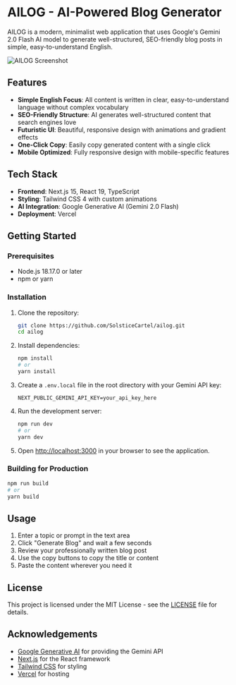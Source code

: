 # AILOG - AI-Powered Blog Generator

AILOG is a modern, minimalist web application that uses Google's Gemini 2.0 Flash AI model to generate well-structured, SEO-friendly blog posts in simple, easy-to-understand English.

![AILOG Screenshot](public/og-image.png)

## Features

- **Simple English Focus**: All content is written in clear, easy-to-understand language without complex vocabulary
- **SEO-Friendly Structure**: AI generates well-structured content that search engines love
- **Futuristic UI**: Beautiful, responsive design with animations and gradient effects
- **One-Click Copy**: Easily copy generated content with a single click
- **Mobile Optimized**: Fully responsive design with mobile-specific features

## Tech Stack

- **Frontend**: Next.js 15, React 19, TypeScript
- **Styling**: Tailwind CSS 4 with custom animations
- **AI Integration**: Google Generative AI (Gemini 2.0 Flash)
- **Deployment**: Vercel

## Getting Started

### Prerequisites

- Node.js 18.17.0 or later
- npm or yarn

### Installation

1. Clone the repository:
   ```bash
   git clone https://github.com/SolsticeCartel/ailog.git
   cd ailog
   ```

2. Install dependencies:
   ```bash
   npm install
   # or
   yarn install
   ```

3. Create a `.env.local` file in the root directory with your Gemini API key:
   ```
   NEXT_PUBLIC_GEMINI_API_KEY=your_api_key_here
   ```

4. Run the development server:
   ```bash
   npm run dev
   # or
   yarn dev
   ```

5. Open [http://localhost:3000](http://localhost:3000) in your browser to see the application.

### Building for Production

```bash
npm run build
# or
yarn build
```

## Usage

1. Enter a topic or prompt in the text area
2. Click "Generate Blog" and wait a few seconds
3. Review your professionally written blog post
4. Use the copy buttons to copy the title or content
5. Paste the content wherever you need it

## License

This project is licensed under the MIT License - see the [LICENSE](LICENSE) file for details.

## Acknowledgements

- [Google Generative AI](https://ai.google.dev/) for providing the Gemini API
- [Next.js](https://nextjs.org/) for the React framework
- [Tailwind CSS](https://tailwindcss.com/) for styling
- [Vercel](https://vercel.com/) for hosting 